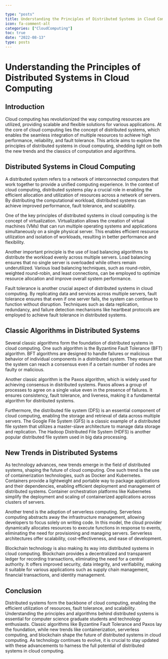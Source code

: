 ```yaml
---

type: "posts"
title: Understanding the Principles of Distributed Systems in Cloud Computing
icon: fa-comment-alt
categories: ["CloudComputing"]
toc: true
date: "2022-08-13"
type: posts
---
```





# Understanding the Principles of Distributed Systems in Cloud Computing

## Introduction

Cloud computing has revolutionized the way computing resources are utilized, providing scalable and flexible solutions for various applications. At the core of cloud computing lies the concept of distributed systems, which enables the seamless integration of multiple resources to achieve high performance, reliability, and fault tolerance. This article aims to explore the principles of distributed systems in cloud computing, shedding light on both the new trends and the classics of computation and algorithms.

## Distributed Systems in Cloud Computing

A distributed system refers to a network of interconnected computers that work together to provide a unified computing experience. In the context of cloud computing, distributed systems play a crucial role in enabling the efficient allocation and utilization of resources across a network of servers. By distributing the computational workload, distributed systems can achieve improved performance, fault tolerance, and scalability.

One of the key principles of distributed systems in cloud computing is the concept of virtualization. Virtualization allows the creation of virtual machines (VMs) that can run multiple operating systems and applications simultaneously on a single physical server. This enables efficient resource utilization and isolation of workloads, resulting in better performance and flexibility.

Another important principle is the use of load balancing algorithms to distribute the workload evenly across multiple servers. Load balancing ensures that no single server is overloaded while others remain underutilized. Various load balancing techniques, such as round-robin, weighted round-robin, and least connections, can be employed to optimize resource allocation and improve overall system performance.

Fault tolerance is another crucial aspect of distributed systems in cloud computing. By replicating data and services across multiple servers, fault tolerance ensures that even if one server fails, the system can continue to function without disruption. Techniques such as data replication, redundancy, and failure detection mechanisms like heartbeat protocols are employed to achieve fault tolerance in distributed systems.

## Classic Algorithms in Distributed Systems

Several classic algorithms form the foundation of distributed systems in cloud computing. One such algorithm is the Byzantine Fault Tolerance (BFT) algorithm. BFT algorithms are designed to handle failures or malicious behavior of individual components in a distributed system. They ensure that the system can reach a consensus even if a certain number of nodes are faulty or malicious.

Another classic algorithm is the Paxos algorithm, which is widely used for achieving consensus in distributed systems. Paxos allows a group of processes to agree on a single value even in the presence of failures. It ensures consistency, fault tolerance, and liveness, making it a fundamental algorithm for distributed systems.

Furthermore, the distributed file system (DFS) is an essential component of cloud computing, enabling the storage and retrieval of data across multiple servers. The Google File System (GFS) is a classic example of a distributed file system that utilizes a master-slave architecture to manage data storage and replication. The Hadoop Distributed File System (HDFS) is another popular distributed file system used in big data processing.

## New Trends in Distributed Systems

As technology advances, new trends emerge in the field of distributed systems, shaping the future of cloud computing. One such trend is the use of containerization technologies, such as Docker and Kubernetes. Containers provide a lightweight and portable way to package applications and their dependencies, enabling efficient deployment and management of distributed systems. Container orchestration platforms like Kubernetes simplify the deployment and scaling of containerized applications across clusters of servers.

Another trend is the adoption of serverless computing. Serverless computing abstracts away the infrastructure management, allowing developers to focus solely on writing code. In this model, the cloud provider dynamically allocates resources to execute functions in response to events, eliminating the need for provisioning and managing servers. Serverless architectures offer scalability, cost-effectiveness, and ease of development.

Blockchain technology is also making its way into distributed systems in cloud computing. Blockchain provides a decentralized and transparent ledger for recording transactions, eliminating the need for a central authority. It offers improved security, data integrity, and verifiability, making it suitable for various applications such as supply chain management, financial transactions, and identity management.

## Conclusion

Distributed systems form the backbone of cloud computing, enabling the efficient utilization of resources, fault tolerance, and scalability. Understanding the principles and algorithms behind distributed systems is essential for computer science graduate students and technology enthusiasts. Classic algorithms like Byzantine Fault Tolerance and Paxos lay the foundation, while new trends like containerization, serverless computing, and blockchain shape the future of distributed systems in cloud computing. As technology continues to evolve, it is crucial to stay updated with these advancements to harness the full potential of distributed systems in cloud computing.